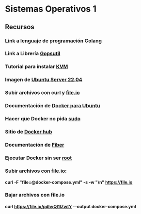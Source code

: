 # Sistemas Operativos 1

## Recursos

### Link a lenguaje de programación [Golang](https://go.dev/doc/install)

### Link a Librería [Gopsutil](https://github.com/shirou/gopsutil/tree/master)

### Tutorial para instalar [KVM](https://ubuntu.com/blog/kvm-hyphervisor)

### Imagen de [Ubuntu Server 22.04 ](https://releases.ubuntu.com/jammy/)

### Subir archivos con curl y [file.io](https://www.file.io/)

### Documentación de [Docker para Ubuntu](https://docs.docker.com/engine/install/ubuntu/)

### Hacer que Docker no pida [sudo](https://docs.docker.com/engine/install/linux-postinstall/)

### Sitio de [Docker hub](https://hub.docker.com/)

### Documentación de [Fiber](https://github.com/gofiber/fiber)

### Ejecutar Docker sin ser [root](https://docs.docker.com/engine/install/linux-postinstall/)

### Subir archivos con file.io:
#### curl -F "file=@docker-compose.yml" -s -w "\n" https://file.io

### Bajar archivos con file.io
#### curl https://file.io/pdhyQl1IZwtY --output docker-compose.yml
